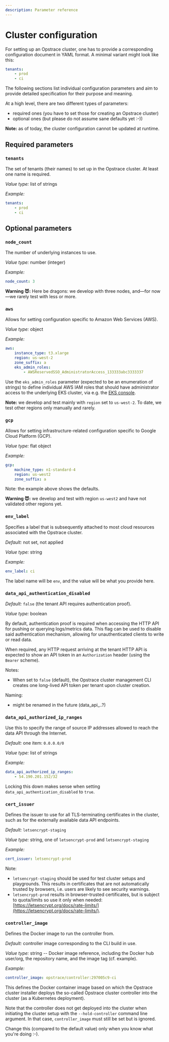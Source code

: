 ```yaml
---
description: Parameter reference
---
```


# Cluster configuration

For setting up an Opstrace cluster, one has to provide a corresponding configuration document in YAML format.
A minimal variant might look like this:

```yaml
tenants:
    - prod
    - ci
```

The following sections list individual configuration parameters and aim to provide detailed specification for their purpose and meaning.

At a high level, there are two different types of parameters:

* required ones (you have to set those for creating an Opstrace cluster)
* optional ones (but please do not assume sane defaults yet :-))

**Note:**  as of today, the cluster configuration cannot be updated at runtime.

## Required parameters

### `tenants`

The set of tenants \(their names\) to set up in the Opstrace cluster.
At least one name is required.

*Value type:* list of strings

*Example:*

```yaml
tenants:
    - prod
    - ci
```

## Optional parameters

### `node_count`

The number of underlying instances to use.

*Value type:* number \(integer\)

*Example:*

```yaml
node_count: 3
```

**Warning 😈:**
Here be dragons: we develop with three nodes, and—for now—we rarely test with less or more.

### `aws`

Allows for setting configuration specific to Amazon Web Services (AWS).

*Value type:* object

*Example:*

```yaml
aws:
    instance_type: t3.xlarge
    region: us-west-2
    zone_suffix: a
    eks_admin_roles:
        - AWSReservedSSO_AdministratorAccess_133333abc3333337
```

Use the `eks_admin_roles` parameter (expected to be an enumeration of strings) to define individual AWS IAM roles that should have administrator access to the underlying EKS cluster, via e.g. the [EKS console](https://aws.amazon.com/blogs/containers/introducing-the-new-amazon-eks-console/).


**Note:**
we develop and test mainly with `region` set to `us-west-2`.
To date, we test other regions only manually and rarely.

### `gcp`

Allows for setting infrastructure-related configuration specific to Google Cloud Platform (GCP).

*Value type:* flat object

*Example:*

```yaml
gcp:
    machine_type: n1-standard-4
    region: us-west2
    zone_suffix: a
```


Note: the example above shows the defaults.

**Warning 😈:**
we develop and test with region `us-west2` and have not validated other regions yet.


### `env_label`

Specifies a label that is subsequently attached to most cloud resources associated with the Opstrace cluster.

*Default:* not set, not applied

*Value type:* string

*Example:*

```yaml
env_label: ci
```

The label name will be `env`, and the value will be what you provide here.

### `data_api_authentication_disabled`

*Default:* `false` \(the tenant API requires authentication proof\).

*Value type:* boolean

By default, authentication proof is required when accessing the HTTP API for pushing or querying logs/metrics data.
This flag can be used to disable said authentication mechanism, allowing for unauthenticated clients to write or read data.

When required, any HTTP request arriving at the tenant HTTP API is expected to show an API token in an `Authorization` header \(using the `Bearer` scheme\).

Notes:

* When set to `false` \(default\), the Opstrace cluster management CLI creates one long-lived API token per tenant upon cluster creation.

Naming:

* might be renamed in the future \(data_api_..?\)

### `data_api_authorized_ip_ranges`

Use this to specify the range of source IP addresses allowed to reach the data API through the Internet.

*Default:* one item: `0.0.0.0/0`

*Value type:* list of strings

*Example:*

```yaml
data_api_authorized_ip_ranges:
    - 54.190.201.152/32
```

Locking this down makes sense when setting `data_api_authentication_disabled` to `true`.


### `cert_issuer`

Defines the issuer to use for all TLS-terminating certificates in the cluster, such as for the externally available data API endpoints.

*Default:* `letsencrypt-staging`

*Value type:* string, one of `letsencrypt-prod` and `letsencrypt-staging`

*Example:*

```yaml
cert_issuer: letsencrypt-prod
```

Note:

* `letsencrypt-staging` should be used for test cluster setups and playgrounds.
  This results in certificates that are not automatically trusted by browsers, i.e. users are likely to see security warnings.
* `letsencrypt-prod` results in browser-trusted certificates, but is subject to quota/limits so use it only when needed: [https://letsencrypt.org/docs/rate-limits/](https://letsencrypt.org/docs/rate-limits/).


### `controller_image`

Defines the Docker image to run the controller from.

*Default:* controller image corresponding to the CLI build in use.

*Value type:* string -- Docker image reference, including the Docker hub user/org, the repository name, and the image tag (cf. example).

*Example:*

```yaml
controller_image: opstrace/controller:297005c9-ci
```

This defines the Docker container image based on which the Opstrace cluster installer deploys the so-called Opstrace cluster controller into the cluster \(as a Kubernetes deployment\).

Note that the controller does not get deployed into the cluster when initiating the cluster setup with the `--hold-controller` command line argument.
In that case, `controller_image` must still be set but is ignored.

Change this (compared to the default value) only when you know what you're doing :-).
